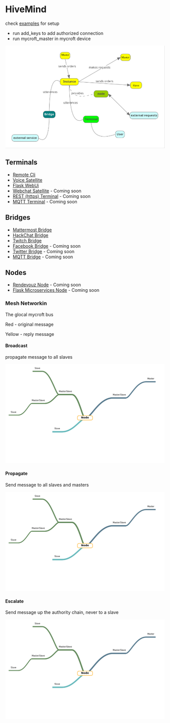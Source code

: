 # HiveMind

check [examples](./examples) for setup

- run add_keys to add authorized connection
- run mycroft_master in mycroft device

![](./hivemind.png)

## Terminals

- [Remote Cli](https://github.com/OpenJarbas/HiveMind-cli)
- [Voice Satellite](https://github.com/OpenJarbas/HiveMind-voice-sat)
- [Flask WebUi](https://github.com/OpenJarbas/HiveMind-flask-terminal)
- [Webchat Satellite]() - Coming soon
- [REST (https) Terminal]() - Coming soon
- [MQTT Terminal]() - Coming soon

## Bridges

- [Mattermost Bridge](https://github.com/OpenJarbas/HiveMind_mattermost_bridge)
- [HackChat Bridge](https://github.com/OpenJarbas/HiveMind-HackChatBridge)
- [Twitch Bridge](https://github.com/OpenJarbas/HiveMind-twitch-bridge)
- [Facebook Bridge]() - Coming soon
- [Twitter Bridge]() - Coming soon
- [MQTT Bridge]() - Coming soon

## Nodes

- [Rendevouz Node]() - Coming soon
- [Flask Microservices Node]() - Coming soon


### Mesh Networkin

The glocal mycroft bus

Red - original message

Yellow - reply message

#### Broadcast

propagate message to all slaves

![](./data_flow/broadcast.gif)

#### Propagate

Send message to all slaves and masters

![](./data_flow/propagate.gif)

#### Escalate

Send message up the authority chain, never to a slave

![](./data_flow/escalate.gif)

